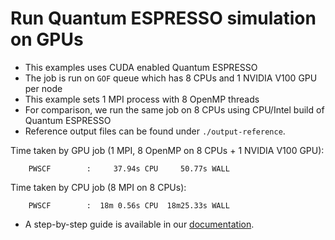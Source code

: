 # Run Quantum ESPRESSO simulation on GPUs

- This examples uses CUDA enabled Quantum ESPRESSO
- The job is run on `GOF` queue which has 8 CPUs and 1 NVIDIA V100 GPU per node
- This example sets 1 MPI process with 8 OpenMP threads
- For comparison, we run the same job on 8 CPUs using CPU/Intel build of Quantum ESPRESSO
- Reference output files can be found under `./output-reference`.

Time taken by GPU job (1 MPI, 8 OpenMP on 8 CPUs + 1 NVIDIA V100 GPU):
```
    PWSCF        :     37.94s CPU     50.77s WALL
```

Time taken by CPU job (8 MPI on 8 CPUs):
```
    PWSCF        :  18m 0.56s CPU  18m25.33s WALL
```

- A step-by-step guide is available in our [documentation](
https://docs.mat3ra.com/tutorials/jobs-cli/qe-gpu/).
